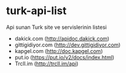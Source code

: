 # turk-api-list
Api sunan Turk site ve servislerinin listesi


- dakick.com (http://apidoc.dakick.com) 
- gittigidiyor.com (http://dev.gittigidiyor.com)
- kapgel.com (http://doc.kapgel.com)
- put.io (https://put.io/v2/docs/index.html)
- Trcll.im (http://trcll.im/api)

